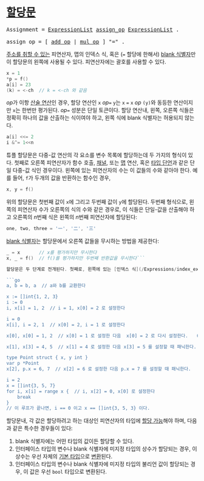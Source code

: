 # [할당문](#assignments)

<pre>
<a id="Assignment">Assignment</a> = <a href="/Declarations%20and%20scope/constant_declarations.html#ExpressionList">ExpressionList</a> <a href="#assign_op">assign_op</a> <a href="/Declarations%20and%20scope/constant_declarations.html#ExpressionList">ExpressionList</a> .
&nbsp;
<a id="assign_op">assign_op</a> = [ <a href="/Expressions/operators.html#add_op">add_op</a> | <a href="/Expressions/operators.html#mul_op">mul_op</a> ] "=" .
</pre>

[주소를 취할 수 있는](/Expressions/address_operators.html) 피연산자, 맵의 인덱스 식, 혹은 (`=` 할당에 한해서) [blank 식별자](/Declarations%20and%20scope/blank_identifier.html)만이 할당문의 왼쪽에 사용될 수 있다. 피연산자에는 괄호를 사용할 수 있다.

```go
x = 1
*p = f()
a[i] = 23
(k) = <-ch  // k = <-ch 와 같음
```

*op*가 이항 [산술 연산](/Expressions/arithmetic_operators.html)인 경우, 할당 연산인 `x` *op*`=` `y`는 `x` `=` `x` *op* `(y)`와 동등한 연산이지만 `x`는 한번만 평가된다. *op*`=` 성분은 단일 토큰이다. 할당 연산내, 왼쪽, 오른쪽 식들은 정확히 하나의 값을 산출하는 식이여야 하고, 왼쪽 식에 blank 식별자는 허용되지 않는다.

```go
a[i] <<= 2
i &^= 1<<n
```

튜플 할당문은 다중-값 연산의 각 요소를 변수 목록에 할당하는데 두 가지의 형식이 있다. 첫째로 오른쪽 피연산자가 함수 호출, [채널](/Types/channel_types.html), 또는 [맵](/Types/map_types.html) 연산, 혹은 [타입 단언](/Expressions/type_assertions.html)과 같은 단일 다중-값 식인 경우이다. 왼쪽에 있는 피연산자의 수는 이 값들의 수와 같아야 한다. 예를 들어, `f`가 두개의 값을 반환하는 함수인 경우,

```go
x, y = f()
```

위의 할당문은 첫번째 값이 `x`에 그리고 두번째 값이 `y`에 할당된다. 두번째 형식으로, 왼쪽의 피연산자 수가 오른쪽의 식의 수와 같은 경우로, 이 식들은 단일-값을 산출해야 하고 오른쪽의 *n*번째 식은 왼쪽의 *n*번째 피연산자에 할당된다:

```go
one, two, three = '一', '二', '三'
```

[blank 식별자](/Declarations%20and%20scope/blank_identifier.html)는 할당문에서 오른쪽 값들을 무시하는 방법을 제공한다:

```go
_ = x       // x를 평가하지만 무시한다
x, _ = f()  // f()를 평가하지만 두번째 반환값을 무시한다```

할당문은 두 단계로 전개된다. 첫째로, 왼쪽에 있는 [인덱스 식](/Expressions/index_expressions.html)의 피연산자와 ([선택자](/Expressions/selectors.html)내 함축된 포인터 간접 참조를 포함한) [포인터 간접 참조](/Expressions/address_operators.html)와 오른쪽에 있는 식들은 모두 [보통의 평가 순서](/Expressions/order_of_evaluation.html)를 따른다. 두번째로, 할당은 왼쪽에서 오른쪽으로 수행된다.

```go
a, b = b, a  // a와 b를 교환한다

x := []int{1, 2, 3}
i := 0
i, x[i] = 1, 2  // i = 1, x[0] = 2 로 설정한다

i = 0
x[i], i = 2, 1  // x[0] = 2, i = 1 로 설정한다

x[0], x[0] = 1, 2  // x[0] = 1 로 설정한 다음  x[0] = 2 로 다시 설정한다.   (결국 x[0] == 2 에 도달한다)

x[1], x[3] = 4, 5  // x[1] = 4 로 설정한 다음 x[3] = 5 를 설정할 때 패닉한다.

type Point struct { x, y int }
var p *Point
x[2], p.x = 6, 7  // x[2] = 6 로 설정한 다음 p.x = 7 를 설정할 때 패닉한다.

i = 2
x = []int{3, 5, 7}
for i, x[i] = range x {  // i, x[2] = 0, x[0] 로 설정한다
    break
}
// 이 루프가 끝나면, i == 0 이고 x == []int{3, 5, 3} 이다.
```

할당문내, 각 값은 할당하려고 하는 대상인 피연산자의 타입에 [할당 가능](/Propertiesf%20typesnd%20values/assignability.html)해야 하며, 다음과 같은 특수한 경우들이 있다:

  1. blank 식별자에는 어떤 타입의 값이든 할당할 수 있다.
  2. 인터페이스 타입의 변수나 blank 식별자에 미지정 타입의 상수가 할당되는 경우, 이 상수는 우선 자체의 [기본 타입](/Constants/)으로 [변환](/Expressions/conversions.html)된다.
  3. 인터페이스 타입의 변수나 blank 식별자에 미지정 타입의 불리언 값이 할당되는 경우, 이 값은 우선 `bool` 타입으로 변환된다.
